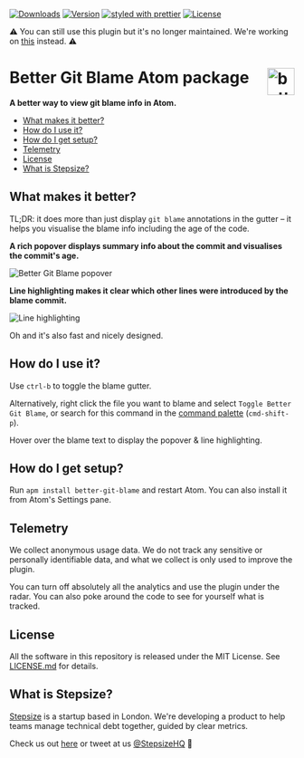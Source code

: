 [![Downloads](https://img.shields.io/apm/dm/better-git-blame.svg)](https://atom.io/packages/better-git-blame) [![Version](https://img.shields.io/apm/v/better-git-blame.svg)](https://atom.io/packages/better-git-blame) [![styled with prettier](https://img.shields.io/badge/styled_with-prettier-ff69b4.svg)](https://github.com/prettier/prettier) [![License](https://img.shields.io/apm/l/better-git-blame.svg)](https://github.com/Stepsize/atom-better-git-blame/blob/master/LICENSE.md)

⚠️ You can still use this plugin but it's no longer maintained. We're working on [this](https://www.stepsize.com/?utm_source=product_linking&utm_medium=product_linking&utm_campaign=product_linking-bgb-2020-01-09&utm_content=bgb_link) instead. ⚠️

# Better Git Blame Atom package <img src="https://user-images.githubusercontent.com/13640069/31381614-f76a2990-adac-11e7-99d1-c3e53c4f5802.png" alt="better git blame logo" height="48px" align="right" />

**A better way to view git blame info in Atom.**

- [What makes it better?](#what-makes-it-better)
- [How do I use it?](#how-do-i-use-it)
- [How do I get setup?](#how-do-i-get-setup)
- [Telemetry](#telemetry)
- [License](#license)
- [What is Stepsize?](#what-is-stepsize)

## What makes it better?

TL;DR: it does more than just display `git blame` annotations in the gutter – it helps you visualise the blame info including the age of the code.

**A rich popover displays summary info about the commit and visualises the commit's age.**

![Better Git Blame popover](https://user-images.githubusercontent.com/4775299/72082000-6883cb00-32f7-11ea-9041-e8572903fd48.png)

**Line highlighting makes it clear which other lines were introduced by the blame commit.**

![Line highlighting](https://user-images.githubusercontent.com/4775299/72082001-691c6180-32f7-11ea-98a1-ddf493c08023.png)

Oh and it's also fast and nicely designed.

## How do I use it?

Use `ctrl-b`  to toggle the blame gutter.

Alternatively, right click the file you want to blame and select `Toggle Better Git Blame`, or search for this command in the [command palette](http://flight-manual.atom.io/getting-started/sections/atom-basics/#command-palette) (`cmd-shift-p`).

Hover over the blame text to display the popover & line highlighting.

## How do I get setup?

Run `apm install better-git-blame` and restart Atom. You can also install it from Atom's Settings pane.

## Telemetry

We collect anonymous usage data. We do not track any sensitive or personally identifiable data, and what we collect is only used to improve the plugin.

You can turn off absolutely all the analytics and use the plugin under the radar. You can also poke around the code to see for yourself what is tracked.

## License

All the software in this repository is released under the MIT License. See [LICENSE.md](https://github.com/stepsize/layer-atom-plugin/blob/master/LICENSE.md) for details.

## What is Stepsize?

[Stepsize](https://www.stepsize.com/?utm_source=product_linking&utm_medium=product_linking&utm_campaign=product_linking-bgb-2020-01-09&utm_content=bgb_link) is a startup based in London. We're developing a product to help teams manage technical debt together, guided by clear metrics.

Check us out [here](https://www.stepsize.com/?utm_source=product_linking&utm_medium=product_linking&utm_campaign=product_linking-bgb-2020-01-09&utm_content=bgb_link) or tweet at us [@StepsizeHQ](https://twitter.com/stepsizehq) 🙏
